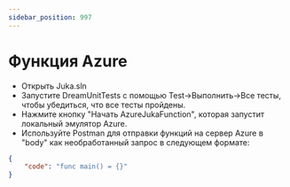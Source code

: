 ```yaml
---
sidebar_position: 997
---
```


# Функция Azure

- Открыть Juka.sln
- Запустите DreamUnitTests с помощью Test->Выполнить->Все тесты, чтобы убедиться, что все тесты пройдены.
- Нажмите кнопку "Начать AzureJukaFunction", которая запустит локальный эмулятор Azure.
- Используйте Postman для отправки функций на сервер Azure в "body" как необработанный запрос в следующем формате:
```json
{
    "code": "func main() = {}"
}
```

